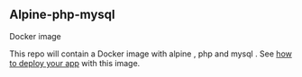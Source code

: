 ## Alpine-php-mysql
 Docker image

This repo will contain a Docker image with alpine  , php and mysql . 
See [how to deploy your app](https://docs.microsoft.com/en-us/azure/app-service/containers/quickstart-php) with this image.